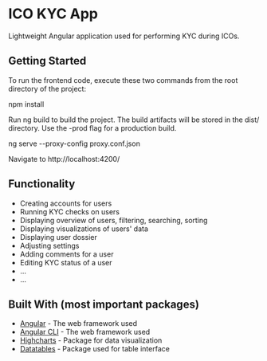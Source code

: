 # ICO KYC App

Lightweight Angular application used for performing KYC during ICOs.

## Getting Started

To run the frontend code, execute these two commands from the root directory of the project:

npm install

Run ng build to build the project. The build artifacts will be stored in the dist/ directory. Use the -prod flag for a production build.

ng serve --proxy-config proxy.conf.json

Navigate to http://localhost:4200/

## Functionality

* Creating accounts for users
* Running KYC checks on users
* Displaying overview of users, filtering, searching, sorting
* Displaying visualizations of users' data
* Displaying user dossier
* Adjusting settings
* Adding comments for a user
* Editing KYC status of a user
* ...
* ...


## Built With (most important packages)

* [Angular](https://angular.io/) - The web framework used
* [Angular CLI](https://cli.angular.io/) - The web framework used
* [Highcharts](https://www.highcharts.com/) - Package for data visualization
* [Datatables](https://datatables.net/) - Package used for table interface
